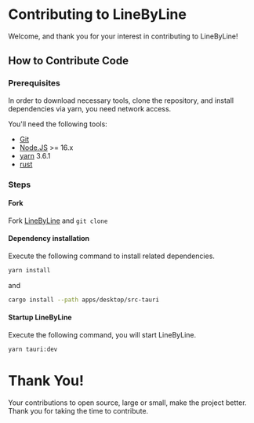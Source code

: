 # Contributing to LineByLine

Welcome, and thank you for your interest in contributing to LineByLine!

## How to Contribute Code

### Prerequisites
In order to download necessary tools, clone the repository, and install dependencies via yarn, you need network access.

You'll need the following tools:

- [Git](https://git-scm.com/)
- [Node.JS](https://nodejs.org/en) >= 16.x
- [yarn](https://yarnpkg.com/) 3.6.1
- [rust](https://www.rust-lang.org/)

### Steps

#### Fork
Fork [LineByLine](https://github.com/linebyline-group/linebyline) and `git clone`


#### Dependency installation
Execute the following command to install related dependencies.

```bash
yarn install
```
and

```bash
cargo install --path apps/desktop/src-tauri
```

#### Startup LineByLine
Execute the following command, you will start LineByLine.
```bash
yarn tauri:dev
```

# Thank You!

Your contributions to open source, large or small, make the project better. Thank you for taking the time to contribute.
